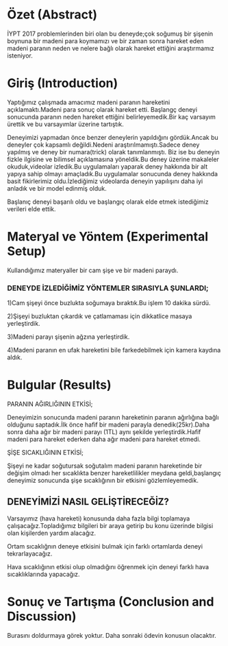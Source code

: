 

# Özet (Abstract)
İYPT 2017 problemlerinden biri olan bu deneyde;çok soğumuş bir şişenin boynuna bir madeni para koymamızı ve bir zaman sonra hareket eden madeni paranın neden ve nelere bağlı olarak hareket ettiğini araştırmamız isteniyor.
# Giriş (Introduction)
Yaptığımız çalışmada amacımız madeni paranın hareketini açıklamaktı.Madeni para sonuç olarak hareket etti.
Başlangç deneyi sonucunda paranın neden hareket ettiğini belirleyemedik.Bir kaç varsayım ürettik ve bu varsayımlar üzerine tartıştık.

Deneyimizi yapmadan önce benzer deneylerin yapıldığını gördük.Ancak bu deneyler çok kapsamlı değildi.Nedeni araştırılmamıştı.Sadece deney yapılmış ve deney bir numara(trick) olarak tanımlanmıştı.
Biz ise bu deneyin fizkle ilgisine ve bilimsel açıklamasına yöneldik.Bu deney üzerine makaleler okuduk,videolar izledik.Bu uygulamaları yaparak deney hakkında bir alt yapıya sahip olmayı amaçladık.Bu uygulamalar sonucunda deney hakkında basit fikirlerimiz oldu.İzlediğimiz videolarda deneyin yapılışını daha iyi anladık ve bir model edinmiş olduk.

Başlanıç deneyi başarılı oldu ve başlangıç olarak elde etmek istediğimiz verileri elde ettik.

# Materyal ve Yöntem (Experimental Setup)
Kullandığımız materyaller bir cam şişe ve bir madeni paraydı.

### DENEYDE İZLEDİĞİMİZ YÖNTEMLER SIRASIYLA ŞUNLARDI;
1)Cam şişeyi önce buzlukta soğumaya bıraktık.Bu işlem 10 dakika sürdü.

2)Şişeyi buzluktan çıkardık ve çatlamaması için dikkatlice masaya yerleştirdik.

3)Madeni parayı şişenin ağzına yerleştirdik.

4)Madeni paranın en ufak hareketini bile farkedebilmek için kamera kaydına aldık.

# Bulgular (Results)
PARANIN AĞIRLIĞININ ETKİSİ;

Deneyimizin sonucunda madeni paranın hareketinin paranın ağırlığına bağlı olduğunu saptadık.İlk önce hafif bir madeni parayla denedik(25kr).Daha sonra daha ağır bir madeni parayı (1TL) aynı şekilde yerleştirdik.Hafif madeni para hareket ederken daha ağır madeni para hareket etmedi.

ŞİŞE SICAKLIĞININ ETKİSİ;

Şişeyi ne kadar soğutursak soğutalım madeni paranın hareketinde bir değişim olmadı her sıcaklıkta benzer hareketlilikler meydana geldi,başlangıç deneyimiz sonucunda şişe sıcaklığının bir etkisini gözlemleyemedik.
## DENEYİMİZİ NASIL GELİŞTİRECEĞİZ?
Varsayımız (hava hareketi) konusunda daha fazla bilgi toplamaya çalışacağız.Topladığımız bilgileri bir araya getirip bu konu üzerinde 
bilgisi olan kişilerden yardım alacağız.

Ortam sıcaklığnın deneye etkisini bulmak için farklı ortamlarda deneyi tekrarlayacağız.

Hava sıcaklığının etkisi olup olmadığını öğrenmek için deneyi farklı hava sıcaklıklarında yapacağız. 


# Sonuç ve Tartışma (Conclusion and Discussion) 
Burasını doldurmaya görek yoktur. Daha sonraki ödevin konusun olacaktır. 


